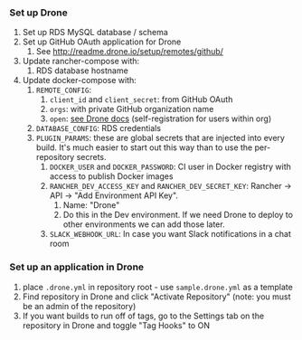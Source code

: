 ### Set up Drone

1. Set up RDS MySQL database / schema
2. Set up GitHub OAuth application for Drone
    1. See http://readme.drone.io/setup/remotes/github/
3. Update rancher-compose with:
    1. RDS database hostname
4. Update docker-compose with:
    1. `REMOTE_CONFIG`: 
        1. `client_id` and `client_secret`: from GitHub OAuth
        2. `orgs`: with private GitHub organization name
        3. `open`: [see Drone docs](http://readme.drone.io/setup/remotes/github/) (self-registration for users within org) 
    2. `DATABASE_CONFIG`: RDS credentials
    3. `PLUGIN_PARAMS`: these are global secrets that are injected into every build. It's much easier to start out this way than to use the per-repository secrets.
        1. `DOCKER_USER` and `DOCKER_PASSWORD`: CI user in Docker registry with access to publish Docker images
        2. `RANCHER_DEV_ACCESS_KEY` and `RANCHER_DEV_SECRET_KEY`:  Rancher -> API -> "Add Environment API Key". 
            1. Name: "Drone"
            2. Do this in the Dev environment. If we need Drone to deploy to other environments we can add those later.
        3. `SLACK_WEBHOOK_URL`: In case you want Slack notifications in a chat room



### Set up an application in Drone

1. place `.drone.yml` in repository root - use `sample.drone.yml` as a template
2. Find repository in Drone and click "Activate Repository" (note: you must be an admin of the repository)
3. If you want builds to run off of tags, go to the Settings tab on the repository in Drone and toggle "Tag Hooks" to ON
